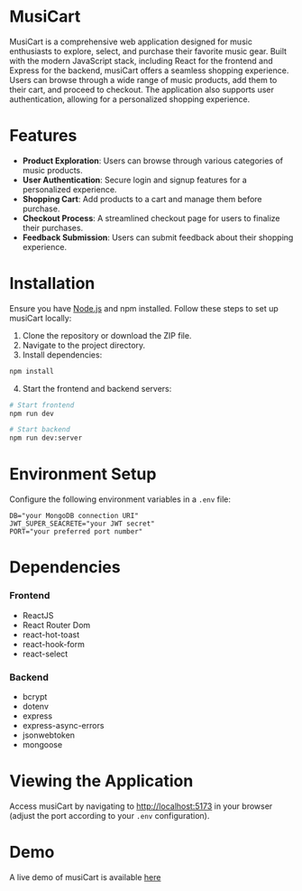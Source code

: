 # MusiCart

MusiCart is a comprehensive web application designed for music enthusiasts to explore, select, and purchase their favorite music gear. Built with the modern JavaScript stack, including React for the frontend and Express for the backend, musiCart offers a seamless shopping experience. Users can browse through a wide range of music products, add them to their cart, and proceed to checkout. The application also supports user authentication, allowing for a personalized shopping experience.

# Features

- **Product Exploration**: Users can browse through various categories of music products.
- **User Authentication**: Secure login and signup features for a personalized experience.
- **Shopping Cart**: Add products to a cart and manage them before purchase.
- **Checkout Process**: A streamlined checkout page for users to finalize their purchases.
- **Feedback Submission**: Users can submit feedback about their shopping experience.

# Installation

Ensure you have [Node.js](https://nodejs.org/) and npm installed. Follow these steps to set up musiCart locally:

1. Clone the repository or download the ZIP file.
2. Navigate to the project directory.
3. Install dependencies:

```bash
npm install
```

4. Start the frontend and backend servers:

```bash
# Start frontend
npm run dev

# Start backend
npm run dev:server
```

# Environment Setup

Configure the following environment variables in a `.env` file:

```env
DB="your MongoDB connection URI"
JWT_SUPER_SEACRETE="your JWT secret"
PORT="your preferred port number"
```

# Dependencies

### Frontend

- ReactJS
- React Router Dom
- react-hot-toast
- react-hook-form
- react-select

### Backend

- bcrypt
- dotenv
- express
- express-async-errors
- jsonwebtoken
- mongoose

# Viewing the Application

Access musiCart by navigating to [http://localhost:5173](http://localhost:5173) in your browser (adjust the port according to your `.env` configuration).

# Demo

A live demo of musiCart is available [here](https://music-cart-yesrab.vercel.app/)

